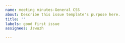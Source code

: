 ```yaml
---
name: meeting minutes-General CSS
about: Describe this issue template's purpose here.
title: ''
labels: good first issue
assignees: Jswuzh

---
```



